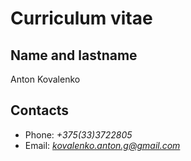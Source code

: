 # Curriculum vitae

## Name and lastname
Anton Kovalenko

## Contacts
* Phone: *+375(33)3722805*
* Email: *kovalenko.anton.g@gmail.com*

